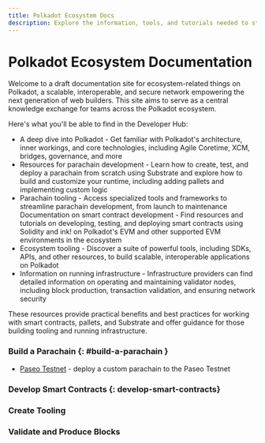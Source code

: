 ```yaml
---
title: Polkadot Ecosystem Docs
description: Explore the information, tools, and tutorials needed to start building on top of Polkadot, a blockchain network protocol that provides parachains with shared security and interoperability using XCM. 
---
```


# Polkadot Ecosystem Documentation

Welcome to a draft documentation site for ecosystem-related things on Polkadot, a scalable, interoperable, and secure network empowering the next generation of web builders. This site aims to serve as a central knowledge exchange for teams across the Polkadot ecosystem. 

Here's what you'll be able to find in the Developer Hub:

- A deep dive into Polkadot - Get familiar with Polkadot's architecture, inner workings, and core technologies, including Agile Coretime, XCM, bridges, governance, and more
- Resources for parachain development - Learn how to create, test, and deploy a parachain from scratch using Substrate and explore how to build and customize your runtime, including adding pallets and implementing custom logic
- Parachain tooling - Access specialized tools and frameworks to streamline parachain development, from launch to maintenance
Documentation on smart contract development - Find resources and tutorials on developing, testing, and deploying smart contracts using Solidity and ink! on Polkadot's EVM and other supported EVM environments in the ecosystem
- Ecosystem tooling - Discover a suite of powerful tools, including SDKs, APIs, and other resources, to build scalable, interoperable applications on Polkadot
- Information on running infrastructure - Infrastructure providers can find detailed information on operating and maintaining validator nodes, including block production, transaction validation, and ensuring network security

These resources provide practical benefits and best practices for working with smart contracts, pallets, and Substrate and offer guidance for those building tooling and running infrastructure.




### Build a Parachain {: #build-a-parachain }

- [Paseo Testnet](/paseo-testnet/onboarding) - deploy a custom parachain to the Paseo Testnet

### Develop Smart Contracts {: develop-smart-contracts}


### Create Tooling 


### Validate and Produce Blocks
<!--TODO: Rename this? Need a name for this Infrastructure section-->


